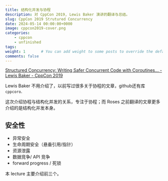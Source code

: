 ```yaml
---
title: 结构化并发与协程
description: 对 CppCon 2019, Lewis Baker 演讲的翻译与总结。
slug: CppCon 2019 Strutured Concurrency
date: 2024-05-14 00:00:00+0000
image: cppcon2019-cover.png
categories:
    - cppcon
    - unfinished
tags: 
weight: 1       # You can add weight to some posts to override the default sorting (date descending)
comments: false
---
```


[Structured Concurrency: Writing Safer Concurrent Code with Coroutines... - Lewis Baker - CppCon 2019](https://www.youtube.com/watch?v=1Wy5sq3s2rg)

Lewis Baker 不用介绍了，以前写过很多关于协程的文章，github还有库 `cppcoro`.

这次介绍协程与结构化并发的关系，专注于协程；而 Roses 之前翻译的文章更多介绍的是结构化并发本身。

## 安全性

- 异常安全
- 生命周期安全（悬垂引用/指针）
- 资源泄露
- 数据竞争/ API 竞争
- forward progress / 死锁

本 lecture 主要介绍前三个。

